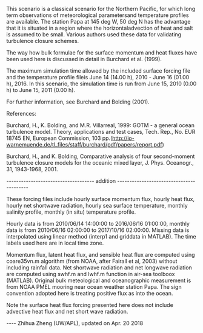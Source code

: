 This scenario is a classical scenario for the Northern Pacific, for which long term 
observations of meteorological parametersand temperature profiles are available. The 
station Papa at 145 deg W, 50 deg N has the advantage that it is situated in a region
where the horizontaladvection of heat and salt is assumed to be small. Various authors
used these data for validating turbulence closure schemes.

The way how bulk formulae for the surface momentum and heat fluxes have been used here
is discussed in detail in Burchard et al. (1999).

The maximum simulation time allowed by the included surface forcing file and the 
temperature profile fileis June 14 (14.00 h), 2010 - June 16 (01.00 h), 2016. In this 
scenario, the simulation time is run from June 15, 2010 (0.00 h) to June 15, 2011 (0.00 h).

For further information, see Burchard and Bolding (2001).

References:

Burchard, H., K. Bolding, and M.R. Villarreal, 1999: GOTM - a general ocean turbulence 
model. Theory, applications and test cases, Tech. Rep., No. EUR 18745 EN, European 
Commission, 103 pp.(http://io-warnemuende.de/tl_files/staff/burchard/pdf/papers/report.pdf)

Burchard, H., and K. Bolding, Comparative analysis of four second-moment turbulence closure
models for the oceanic mixed layer, J. Phys. Oceanogr., 31, 1943-1968, 2001.


------------------------------------ addition -----------------------------------------

These forcing files include hourly surface momentum flux, hourly heat flux, hourly net 
shortwave radiation, hourly sea surface temperature, monthly salinity profile, monthly (in 
situ) temperature profile.

Hourly data is from 2010/06/14 14:00:00 to 2016/06/16 01:00:00, monthly data is from 
2010/06/16 02:00:00 to 2017/10/16 02:00:00. Missing data is interpolated using linear method
(interp1 and griddata in MATLAB). The time labels used here are in local time zone.

Momentum flux, latent heat flux, and sensible heat flux are computed using coare35vn.m 
algorithm (from NOAA, after Fairall et al, 2003) without including rainfall data. Net 
shortwave radiation and net longwave radiation are computed using swhf.m and lwhf.m function 
in air-sea toolboox (MATLAB). Original bulk meteological and oceanographic measurement is 
from NOAA PMEL mooring near ocean weather station Papa. The sign convention adopted here is 
treating positive flux as into the ocean.

Note the surface heat flux forcing presented here does not include advective heat flux and 
net short wave radiation.

---- Zhihua Zheng (UW/APL), updated on Apr. 20 2018
